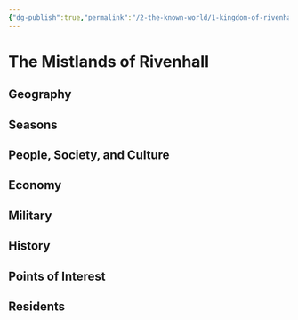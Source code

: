 ```yaml
---
{"dg-publish":true,"permalink":"/2-the-known-world/1-kingdom-of-rivenhall/mistlands/mistlands/"}
---
```


# The Mistlands of Rivenhall
## Geography

## Seasons

## People, Society, and Culture

## Economy

## Military

## History

## Points of Interest 

## Residents